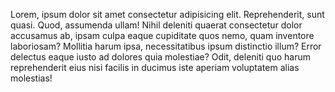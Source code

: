 Lorem, ipsum dolor sit amet consectetur adipisicing elit. Reprehenderit, sunt quasi. Quod, assumenda ullam! Nihil deleniti quaerat consectetur dolor accusamus ab, ipsam culpa eaque cupiditate quos nemo, quam inventore laboriosam?
Mollitia harum ipsa, necessitatibus ipsum distinctio illum? Error delectus eaque iusto ad dolores quia molestiae? Odit, deleniti quo harum reprehenderit eius nisi facilis in ducimus iste aperiam voluptatem alias molestias!